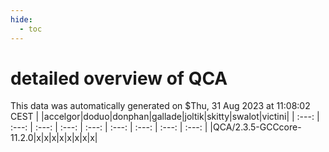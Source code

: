 ```yaml
---
hide:
  - toc
---
```


detailed overview of QCA
========================


This data was automatically generated on $Thu, 31 Aug 2023 at 11:08:02 CEST
| |accelgor|doduo|donphan|gallade|joltik|skitty|swalot|victini|
| :---: | :---: | :---: | :---: | :---: | :---: | :---: | :---: | :---: |
|QCA/2.3.5-GCCcore-11.2.0|x|x|x|x|x|x|x|x|
